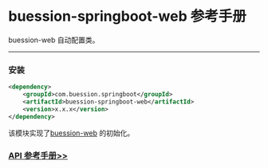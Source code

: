 # buession-springboot-web 参考手册


buession-web 自动配置类。


---

### 安装

```xml
<dependency>
    <groupId>com.buession.springboot</groupId>
    <artifactId>buession-springboot-web</artifactId>
    <version>x.x.x</version>
</dependency>
```


该模块实现了[buession-web](https://www.buession.com/manual/2.3/web/index.html) 的初始化。


### [API 参考手册>>](https://javadoc.io/static/com.buession.springboot/uession-springboot-web/2.3.0/)